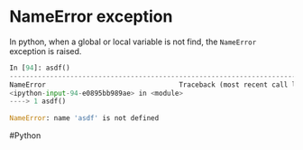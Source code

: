 # NameError exception

In python, when a global or local variable is not find, the `NameError` exception is raised. 

``` python
In [94]: asdf()  
---------------------------------------------------------------------------  
NameError                                 Traceback (most recent call last)  
<ipython-input-94-e0895bb989ae> in <module>  
----> 1 asdf()  
  
NameError: name 'asdf' is not defined
```
#Python 
